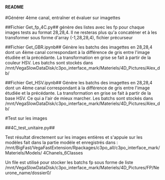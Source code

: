 #### README #### 


#Générer 4ème canal, entraîner et évaluer sur imagettes



##Fichier Get_fp_4C.py##
génère des listes avec les fp pour chaque images tests au format 28,28,4. Il ne resteras plus qu'a concaténer et à les transformer sous 	forme d'array (-1,28,28,4), fichier précurseur 


##Fichier Get_GBR.ipynb##
Génère les batchs des imagettes en 28,28,4 dont un 4ème canal correspondant à la différence de gris 
	entre l'image étudiée et la précédante. La transformation en grise se fait à partir de la couleur HSV. Les batchs sont stockés 		dans /mnt/VegaSlowDataDisk/c3po_interface_mark/Materiels/4D_Pictures/Alex_db/

##Fichier Get_HSV.ipynb##
Génère les batchs des imagettes en 28,28,4 dont un 4ème canal correspondant à la différence de gris entre l'image étudiée et la 		précédante. La transformation en grise se fait à partir de la base HSV. Ce qui a l'air de mieux marcher. Les batchs sont 	stockés dans /mnt/VegaSlowDataDisk/c3po_interface_mark/Materiels/4D_Pictures/Alex_db/



#Test sur les images

##4C_test_unitaire.py##

Test résultat directement sur les images entières et s'appuie sur les modèles fait dans la partie modèle 	et enregistrés dans :
	/mnt/BigFast/VegaFastExtension/Rpackages/c3po_all/c3po_interface_mark/Materiels/Models/	4Chanels_6Classes



Un file est utilisé pour stocker les batchs fp sous forme de liste
	/mnt/VegaSlowDataDisk/c3po_interface_mark/Materiels/4D_Pictures/FP/Neurone_name/dossier0/







